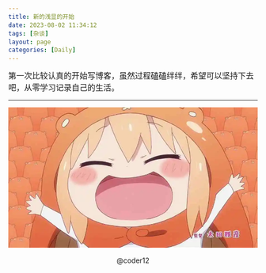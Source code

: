 ```yaml
---
title: 新的浅显的开始
date: 2023-08-02 11:34:12
tags: [杂谈]
layout: page
categories: [Daily]
---
```

<font size=3 >第一次比较认真的开始写博客，虽然过程磕磕绊绊，希望可以坚持下去吧，从零学习记录自己的生活。</font>
<!--color=#36454F -->
---
![](/images/0802.png)  

<center>@coder12</center>
